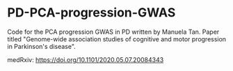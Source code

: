 # PD-PCA-progression-GWAS

Code for the PCA progression GWAS in PD written by Manuela Tan. Paper titled "Genome-wide association studies of cognitive and motor progression in Parkinson's disease".

medRxiv:  https://doi.org/10.1101/2020.05.07.20084343


